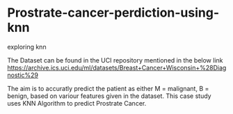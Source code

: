 # Prostrate-cancer-perdiction-using-knn
exploring knn

The Dataset can be found in the UCI repository mentioned in the below link
https://archive.ics.uci.edu/ml/datasets/Breast+Cancer+Wisconsin+%28Diagnostic%29

The aim is to accuratly predict the patient as either M = malignant, B = benign, based on variour features given in the dataset.
This case study uses KNN Algorithm to predict Prostrate Cancer.
